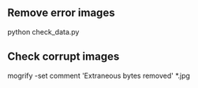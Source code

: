 ## Remove error images
python check_data.py

## Check corrupt images

mogrify -set comment 'Extraneous bytes removed' *.jpg